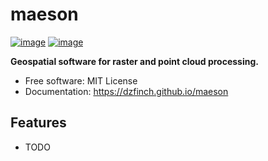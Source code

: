 # maeson


[![image](https://img.shields.io/pypi/v/maeson.svg)](https://pypi.python.org/pypi/maeson)
[![image](https://img.shields.io/conda/vn/conda-forge/maeson.svg)](https://anaconda.org/conda-forge/maeson)


**Geospatial software for raster and point cloud processing.**


-   Free software: MIT License
-   Documentation: https://dzfinch.github.io/maeson
    

## Features

-   TODO
